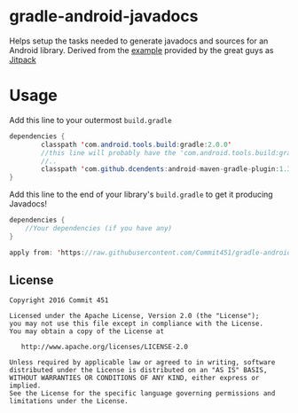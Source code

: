 # gradle-android-javadocs
Helps setup the tasks needed to generate javadocs and sources for an Android library.
Derived from the [example](https://github.com/jitpack/android-example/blob/master/library/build.gradle) provided by the great guys as [Jitpack](https://jitpack.io)


# Usage
Add this line to your outermost `build.gradle`
```java
dependencies {
        classpath 'com.android.tools.build:gradle:2.0.0'
        //this line will probably have the 'com.android.tools.build:gradle' dependency
        //..
        classpath 'com.github.dcendents:android-maven-gradle-plugin:1.3'
}
```
Add this line to the end of your library's `build.gradle` to get it producing Javadocs!
```java
dependencies {
    //Your dependencies (if you have any)
}

apply from: 'https://raw.githubusercontent.com/Commit451/gradle-android-javadocs/1.0.0/gradle-android-javadocs.gradle'
```

License
--------

    Copyright 2016 Commit 451

    Licensed under the Apache License, Version 2.0 (the "License");
    you may not use this file except in compliance with the License.
    You may obtain a copy of the License at

       http://www.apache.org/licenses/LICENSE-2.0

    Unless required by applicable law or agreed to in writing, software
    distributed under the License is distributed on an "AS IS" BASIS,
    WITHOUT WARRANTIES OR CONDITIONS OF ANY KIND, either express or implied.
    See the License for the specific language governing permissions and
    limitations under the License.
